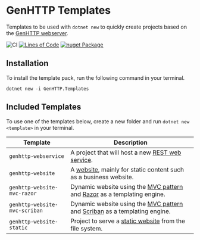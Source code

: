 # GenHTTP Templates

Templates to be used with `dotnet new` to quickly create projects based on
the [GenHTTP webserver](https://genhttp.org/).

![CI](https://github.com/Kaliumhexacyanoferrat/GenHTTP.Website/workflows/CI/badge.svg) [![Lines of Code](https://sonarcloud.io/api/project_badges/measure?project=Kaliumhexacyanoferrat_GenHTTP.Templates&metric=ncloc)](https://sonarcloud.io/dashboard?id=Kaliumhexacyanoferrat_GenHTTP.Templates) [![nuget Package](https://img.shields.io/nuget/v/GenHTTP.Templates.svg)](https://www.nuget.org/packages/GenHTTP.Templates/)

## Installation

To install the template pack, run the following command in your terminal.

```
dotnet new -i GenHTTP.Templates
```

## Included Templates

To use one of the templates below, create a new folder and run `dotnet new <template>` in your terminal.

| Template      | Description  | 
| ------------- |------------- | 
| `genhttp-webservice` | A project that will host a new [REST web service](https://genhttp.org/documentation/content/webservices). |
| `genhttp-website` | A [website](https://genhttp.org/documentation/content/websites), mainly for static content such as a business website. |
| `genhttp-website-mvc-razor` | Dynamic website using the [MVC pattern](https://genhttp.org/documentation/content/controllers) and [Razor](https://docs.microsoft.com/en-us/aspnet/core/mvc/views/razor?view=aspnetcore-5.0) as a templating engine. |
| `genhttp-website-mvc-scriban` | Dynamic website using the [MVC pattern](https://genhttp.org/documentation/content/controllers) and [Scriban](https://github.com/scriban/scriban/) as a templating engine. |
| `genhttp-website-static` | Project to serve a [static website](https://genhttp.org/documentation/content/static-websites) from the file system. |
